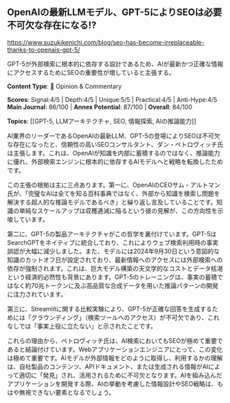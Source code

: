 ## OpenAIの最新LLMモデル、GPT-5によりSEOは必要不可欠な存在になる!?

https://www.suzukikenichi.com/blog/seo-has-become-irreplaceable-thanks-to-openais-gpt-5/

GPT-5が外部検索に根本的に依存する設計であるため、AIが最新かつ正確な情報にアクセスするためにSEOの重要性が増していると主張する。

**Content Type**: 💭 Opinion & Commentary

**Scores**: Signal:4/5 | Depth:4/5 | Unique:5/5 | Practical:4/5 | Anti-Hype:4/5
**Main Journal**: 86/100 | **Annex Potential**: 87/100 | **Overall**: 84/100

**Topics**: [[GPT-5, LLMアーキテクチャ, SEO, 情報探索, AIの推論能力]]

AI業界のリーダーであるOpenAIの最新LLM、GPT-5の登場によりSEOは不可欠な存在になったと、信頼性の高いSEOコンサルタント、ダン・ペトロヴィッチ氏は主張します。これは、OpenAIが知識を内部に蓄積するのではなく、推論能力に優れ、外部検索エンジンに根本的に依存するAIモデルへと戦略を転換したためです。

この主張の根拠は主に三点あります。第一に、OpenAIのCEOサム・アルトマン氏が、「完璧なAIは全てを知る百科事典ではなく、外部から知識を検索し問題を解決する超人的な推論モデルであるべき」と繰り返し言及していることです。知識の単純なスケールアップは収穫逓減に陥るという彼の見解が、この方向性を示唆しています。

第二に、GPT-5の製品アーキテクチャがこの哲学を裏付けています。GPT-5はSearchGPTをネイティブに統合しており、これによりウェブ検索利用時の事実誤認が大幅に減少しました。また、モデルには2024年9月30日という意図的な知識のカットオフ日が設定されており、最新情報へのアクセスには外部検索への依存が強制されます。これは、巨大モデル構築の天文学的なコストとデータ枯渇という経済的必然性も背景にあります。GPT-5のトレーニングは、事実の蓄積ではなく約70兆トークンに及ぶ高品質な合成データを用いた推論パターンの開発に注力されています。

第三に、Streamlitに関する比較実験により、GPT-5が正確な回答を生成するためには「グラウンディング」（検索ツールへのアクセス）が不可欠であり、これなしでは「事実上役に立たない」と示されたことです。

これらの理由から、ペトロヴィッチ氏は、AI検索においてもSEOが極めて重要であると結論付けています。Webアプリケーションエンジニアにとって、この変化は極めて重要です。AIモデルが外部情報をどのように取得し、利用するかの理解は、自社製品のコンテンツ、APIドキュメント、または生成される情報がAIによって適切に「発見」され、活用されるために不可欠となります。AIを組み込んだアプリケーションを開発する際、AIの挙動を考慮した情報設計やSEO戦略は、もはや無視できない要素となるでしょう。